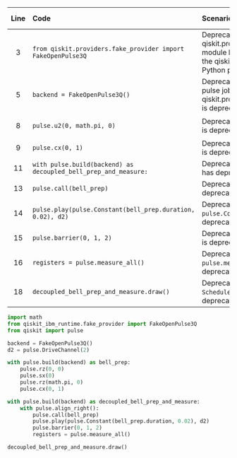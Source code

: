 | Line | Code | Scenario | Scenario Id | Reference | Artifact | Refactoring |
| :--: | :--- | :------- | :---------: | :-------: | :------- | :---------- |
| 3 | `from qiskit.providers.fake_provider import FakeOpenPulse3Q` | Deprecation -> The qiskit.providers.fake_provider module has been migrated to the qiskit-ibm-runtime Python package. | 38 | 8ac21514-86a7-4cbb-b4aa-413e2c7cc479 | qiskit.providers.fake_provider | `from qiskit_ibm_runtime.fake_provider import FakeOpenPulse3Q` |
| 5 | `backend = FakeOpenPulse3Q()` | Deprecation -> Running pulse jobs on backends from qiskit.providers.fake_provider is deprecated. | 6 | 7aad79e0-4c8d-459b-b706-58437a29ec5b | FakeOpenPulse3Q | `backend = FakeOpenPulse3Q()` |
| 8 | `pulse.u2(0, math.pi, 0)` | Deprecation -> `u2` instruction is deprecated. | * | Internal Knowledge | pulse.u2 | `pulse.rz(0, 0)`<br>`pulse.sx(0)`<br>`pulse.rz(math.pi, 0)` |
| 9 | `pulse.cx(0, 1)` | Deprecation -> `cx` instruction is deprecated. | * | Internal Knowledge | pulse.cx | `pulse.cx(0, 1)` |
| 11 | `with pulse.build(backend) as decoupled_bell_prep_and_measure:` | Deprecation -> `pulse.build()` has deprecated arguments. | * | Internal Knowledge | pulse.build | `with pulse.build() as decoupled_bell_prep_and_measure:` |
| 13 | `pulse.call(bell_prep)` | Deprecation -> `pulse.call` is deprecated. | * | Internal Knowledge | pulse.call | `pulse.call(bell_prep)` |
| 14 | `pulse.play(pulse.Constant(bell_prep.duration, 0.02), d2)` | Deprecation -> `pulse.Constant` is deprecated. | * | Internal Knowledge | pulse.Constant | `pulse.play(pulse.Constant(bell_prep.duration, 0.02), d2)` |
| 15 | `pulse.barrier(0, 1, 2)` | Deprecation -> `pulse.barrier` is deprecated. | * | Internal Knowledge | pulse.barrier | `pulse.barrier(0, 1, 2)` |
| 16 | `registers = pulse.measure_all()` | Deprecation -> `pulse.measure_all` is deprecated. | * | Internal Knowledge | pulse.measure_all | `registers = pulse.measure_all()` |
| 18 | `decoupled_bell_prep_and_measure.draw()` | Deprecation -> `Schedule.draw()` is deprecated. | * | Internal Knowledge | decoupled_bell_prep_and_measure.draw | `decoupled_bell_prep_and_measure.draw()` |


```python
import math
from qiskit_ibm_runtime.fake_provider import FakeOpenPulse3Q
from qiskit import pulse

backend = FakeOpenPulse3Q()
d2 = pulse.DriveChannel(2)

with pulse.build(backend) as bell_prep:
    pulse.rz(0, 0)
    pulse.sx(0)
    pulse.rz(math.pi, 0)
    pulse.cx(0, 1)

with pulse.build(backend) as decoupled_bell_prep_and_measure:
    with pulse.align_right():
        pulse.call(bell_prep)
        pulse.play(pulse.Constant(bell_prep.duration, 0.02), d2)
        pulse.barrier(0, 1, 2)
        registers = pulse.measure_all()

decoupled_bell_prep_and_measure.draw()
```